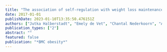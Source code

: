 ```yaml
---
title: "The association of self-regulation with weight loss maintenance after an intensive combined lifestyle intervention for children and adolescents with severe obesity"
date: 2017-01-01
publishDate: 2023-01-10T13:35:50.476151Z
authors: ["Jutka Halberstadt", "Emely de Vet", "Chantal Nederkoorn", "Anita Jansen", "Ottelien H van Weelden", "Iris Eekhout", "Martijn W Heymans", "Jacob C Seidell"]
publication_types: ["2"]
abstract: ""
featured: false
publication: "*BMC obesity*"
---
```


